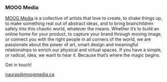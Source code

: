 ### MOOG Media

[MOOG Media](http://www.moogmedia.ca) is a collective of artists that love to create, to shake things up, to make something real out of abstract ideas, and to bring brainchildren safely into this chaotic world, whatever the means. Whether it’s to build an online home for your product, to capture your brand through moving image, or connect you with the right people in all corners of the world, we are passionate about the power of art, smart design and meaningful relationships to enrich our physical and virtual spaces. If you have a simple, or radical, idea, we want to hear it. Because that’s where the magic begins.

Get in touch!

[nauras@moogmedia.ca](mailto:nauras@moogmedia.ca)

